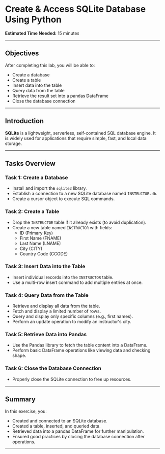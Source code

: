 # Create & Access SQLite Database Using Python

**Estimated Time Needed:** 15 minutes

---

## Objectives
After completing this lab, you will be able to:
- Create a database
- Create a table
- Insert data into the table
- Query data from the table
- Retrieve the result set into a pandas DataFrame
- Close the database connection

---

## Introduction
**SQLite** is a lightweight, serverless, self-contained SQL database engine. It is widely used for applications that require simple, fast, and local data storage.

---

## Tasks Overview

### Task 1: Create a Database
- Install and import the `sqlite3` library.
- Establish a connection to a new SQLite database named `INSTRUCTOR.db`.
- Create a cursor object to execute SQL commands.

### Task 2: Create a Table
- Drop the `INSTRUCTOR` table if it already exists (to avoid duplication).
- Create a new table named `INSTRUCTOR` with fields:
  - ID (Primary Key)
  - First Name (FNAME)
  - Last Name (LNAME)
  - City (CITY)
  - Country Code (CCODE)

### Task 3: Insert Data into the Table
- Insert individual records into the `INSTRUCTOR` table.
- Use a multi-row insert command to add multiple entries at once.

### Task 4: Query Data from the Table
- Retrieve and display all data from the table.
- Fetch and display a limited number of rows.
- Query and display only specific columns (e.g., first names).
- Perform an update operation to modify an instructor's city.

### Task 5: Retrieve Data into Pandas
- Use the Pandas library to fetch the table content into a DataFrame.
- Perform basic DataFrame operations like viewing data and checking shape.

### Task 6: Close the Database Connection
- Properly close the SQLite connection to free up resources.

---

## Summary
In this exercise, you:
- Created and connected to an SQLite database.
- Created a table, inserted, and queried data.
- Retrieved data into a pandas DataFrame for further manipulation.
- Ensured good practices by closing the database connection after operations.

---